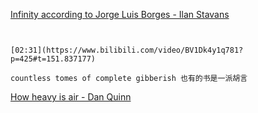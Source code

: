 [Infinity according to Jorge Luis Borges - Ilan Stavans](https://www.bilibili.com/video/BV1Dk4y1q781?p=425)


```ad-note


[02:31](https://www.bilibili.com/video/BV1Dk4y1q781?p=425#t=151.837177)

countless tomes of complete gibberish 也有的书是一派胡言

```

[How heavy is air - Dan Quinn](https://www.bilibili.com/video/BV1Dk4y1q781?p=426)